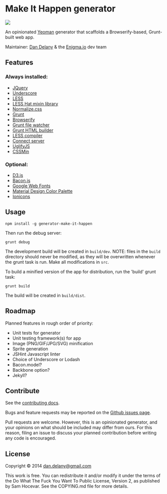 # Make It Happen generator

![](http://i.imgur.com/XJklAT1.png)

An opinionated [Yeoman](http://yeoman.io) generator that scaffolds a Browserify-based, Grunt-built web app.

Maintainer: [Dan Delany](http://github.com/dandelany) & the [Enigma.io](http://enigma.io) dev team

## Features

### Always installed:
* [JQuery](http://api.jquery.com)
* [Underscore](http://underscorejs.org/)
* [LESS](http://lesscss.org/)
* [LESS Hat mixin library](http://lesshat.madebysource.com/)
* [Normalize.css](http://necolas.github.io/normalize.css/)
* [Grunt](http://gruntjs.com/)
* [Browserify](http://browserify.org/)
* [Grunt file watcher](https://github.com/gruntjs/grunt-contrib-watch)
* [Grunt HTML builder](https://github.com/spatools/grunt-html-build)
* [LESS compiler](https://github.com/gruntjs/grunt-contrib-less)
* [Connect server](https://github.com/gruntjs/grunt-contrib-connect)
* [UglifyJS](https://github.com/mishoo/UglifyJS)
* [CSSMin](https://code.google.com/p/cssmin/)

### Optional:
* [D3.js](http://d3js.org)
* [Bacon.js](http://baconjs.github.io/)
* [Google Web Fonts](https://www.google.com/fonts)
* [Material Design Color Palette](http://www.google.com/design/spec/style/color.html#color-ui-color-palette)
* [Ionicons](http://ionicons.com/)

## Usage

```
npm install -g generator-make-it-happen
```

Then run the debug server:

```
grunt debug
```

The development build will be created in `build/dev`. NOTE: files in the `build` directory should never be modified, 
as they will be overwritten whenever the grunt task is run. Make all modifications in `src`.

To build a minified version of the app for distribution, run the 'build' grunt task:

```
grunt build
```

The build will be created in `build/dist`.

## Roadmap

Planned features in rough order of priority:

* Unit tests for generator
* Unit testing framework(s) for app
* Image (PNG/GIF/JPG/SVG) minification
* Sprite generation
* JSHint Javascript linter
* Choice of Underscore or Lodash
* Bacon.model?
* Backbone option?
* Jekyll?

## Contribute

See the [contributing docs](https://github.com/yeoman/yeoman/blob/master/contributing.md).

Bugs and feature requests may be reported on the
[Github issues page](https://github.com/dandelany/generator-make-it-happen/issues).

Pull requests are welcome. However, this is an opinionated generator, and your opinions on what should be included
may differ from ours. For this reason, filing an issue to discuss your planned contribution before writing any 
code is encouraged.

## License

Copyright © 2014 <dan.delany@gmail.com>

This work is free. You can redistribute it and/or modify it under the
terms of the Do What The Fuck You Want To Public License, Version 2,
as published by Sam Hocevar. See the COPYING.md file for more details.
